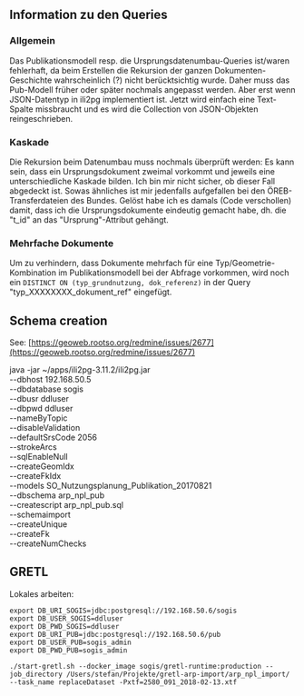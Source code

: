 ## Information zu den Queries
### Allgemein
Das Publikationsmodell resp. die Ursprungsdatenumbau-Queries ist/waren fehlerhaft, da beim Erstellen die Rekursion der ganzen Dokumenten-Geschichte wahrscheinlich (?) nicht berücktsichtig wurde. Daher muss das Pub-Modell früher oder später nochmals angepasst werden. Aber erst wenn JSON-Datentyp in ili2pg implementiert ist. Jetzt wird einfach eine Text-Spalte missbraucht und es wird die Collection von JSON-Objekten reingeschrieben.

### Kaskade 
Die Rekursion beim Datenumbau muss nochmals überprüft werden: Es kann sein, dass ein Ursprungsdokument zweimal vorkommt und jeweils eine unterschiedliche Kaskade bilden. Ich bin mir nicht sicher, ob dieser Fall abgedeckt ist. Sowas ähnliches ist mir jedenfalls aufgefallen bei den ÖREB-Transferdateien des Bundes. Gelöst habe ich es damals (Code verschollen) damit, dass ich die Ursprungsdokumente eindeutig gemacht habe, dh. die "t_id" an das "Ursprung"-Attribut gehängt. 

### Mehrfache Dokumente
Um zu verhindern, dass Dokumente mehrfach für eine Typ/Geometrie-Kombination im Publikationsmodell bei der Abfrage vorkommen, wird noch ein `DISTINCT ON (typ_grundnutzung, dok_referenz)` in der Query "typ_XXXXXXXX_dokument_ref" eingefügt.

## Schema creation

See: [https://geoweb.rootso.org/redmine/issues/2677](https://geoweb.rootso.org/redmine/issues/2677)

java -jar ~/apps/ili2pg-3.11.2/ili2pg.jar \
--dbhost 192.168.50.5 \
--dbdatabase sogis \
--dbusr ddluser \
--dbpwd ddluser \
--nameByTopic \
--disableValidation \
--defaultSrsCode 2056 \
--strokeArcs \
--sqlEnableNull \
--createGeomIdx \
--createFkIdx \
--models SO_Nutzungsplanung_Publikation_20170821 \
--dbschema arp_npl_pub \
--createscript arp_npl_pub.sql \
--schemaimport \
--createUnique \
--createFk \
--createNumChecks

## GRETL

Lokales arbeiten:

```
export DB_URI_SOGIS=jdbc:postgresql://192.168.50.6/sogis
export DB_USER_SOGIS=ddluser
export DB_PWD_SOGIS=ddluser
export DB_URI_PUB=jdbc:postgresql://192.168.50.6/pub
export DB_USER_PUB=sogis_admin
export DB_PWD_PUB=sogis_admin
```

```
./start-gretl.sh --docker_image sogis/gretl-runtime:production --job_directory /Users/stefan/Projekte/gretl-arp-import/arp_npl_import/ --task_name replaceDataset -Pxtf=2580_091_2018-02-13.xtf
```